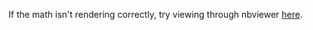 If the math isn't rendering correctly, try viewing through nbviewer [here](https://nbviewer.jupyter.org/github/chrisketelsen/courses/blob/master/csci5622/lessons/lesson04/notebooks/index.ipynb).
